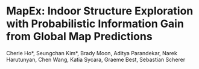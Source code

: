 # MapEx: Indoor Structure Exploration with Probabilistic Information Gain from Global Map Predictions

Cherie Ho*, Seungchan Kim*, Brady Moon, Aditya Parandekar, Narek Harutunyan, Chen Wang, Katia Sycara, Graeme Best, Sebastian Scherer
